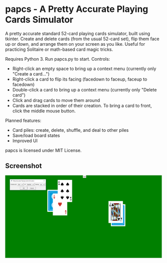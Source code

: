 # papcs - A Pretty Accurate Playing Cards Simulator
A pretty accurate standard 52-card playing cards simulator, built using tkinter. Create and delete cards (from the usual 52-card set), flip them face up or down, and arrange them on your screen as you like. Useful for practicing Solitaire or math-based card magic tricks.   

Requires Python 3. Run papcs.py to start. 
Controls:
- Right-click an empty space to bring up a context menu (currently only "Create a card...")
- Right-click a card to flip its facing (facedown to faceup, faceup to facedown)
- Double-click a card to bring up a context menu (currently only "Delete card")
- Click and drag cards to move them around
- Cards are stacked in order of their creation. To bring a card to front, click the middle mouse button.

Planned features:
- Card piles: create, delete, shuffle, and deal to other piles
- Save/load board states
- Improved UI 

papcs is licensed under MIT License.

## Screenshot
![Screenshot](images/papcs_screenshot_1.png)

